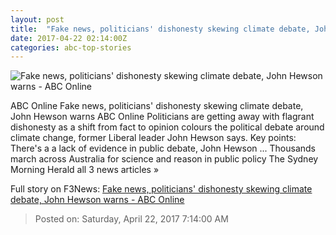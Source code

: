 ```yaml
---
layout: post
title:  "Fake news, politicians' dishonesty skewing climate debate, John Hewson warns - ABC Online"
date: 2017-04-22 02:14:00Z
categories: abc-top-stories
---
```


![Fake news, politicians' dishonesty skewing climate debate, John Hewson warns - ABC Online](http://www.abc.net.au/news/image/8463872-1x1-700x700.jpg)

ABC Online Fake news, politicians' dishonesty skewing climate debate, John Hewson warns ABC Online Politicians are getting away with flagrant dishonesty as a shift from fact to opinion colours the political debate around climate change, former Liberal leader John Hewson says. Key points: There's a a lack of evidence in public debate, John Hewson ... Thousands march across Australia for science and reason in public policy The Sydney Morning Herald all 3 news articles »


Full story on F3News: [Fake news, politicians' dishonesty skewing climate debate, John Hewson warns - ABC Online](http://www.f3nws.com/n/jWbfTH)

> Posted on: Saturday, April 22, 2017 7:14:00 AM
